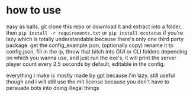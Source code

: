 # how to use
easy as balls, git clone this repo or download it and extract into a folder, then `pip install -r requirements.txt` or `pip install mcstatus` if you're lazy which is totally understandable because there's only one third party package.
get the config_example.json, (optionally copy) rename it to config.json, fill in the ip, throw that bitch into GUI or CLI folders depending on which you wanna use, and just run the exe's, it will print the server player count every 2.5 seconds by default, editable in the config.





everything i make is mostly made by gpt because i'm lazy. still useful though and i will still use the mit license because you don't have to persuade bots into doing illegal things

